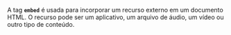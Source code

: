 A tag **`embed`** é usada para incorporar um recurso externo em um documento HTML. O recurso pode ser um aplicativo, um arquivo de áudio, um vídeo ou outro tipo de conteúdo.